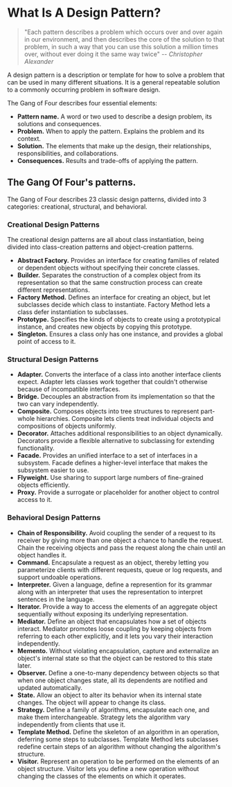 # What Is A Design Pattern?


> "Each pattern describes a problem which occurs over
and over again in our environment, and then describes the core of the solution
to that problem, in such a way that you can use this solution a million times
over, without ever doing it the same way twice"
>  -- <cite>Christopher Alexander</cite>

A design pattern is a description or template for how to solve a problem that can be used in many different situations. It is a general repeatable solution to a commonly occurring problem in software design.

The Gang of Four describes four essential elements:

* **Pattern name.** A word or two used to describe a design problem, its solutions and consequences.
* **Problem.** When to apply the pattern. Explains the problem and its context.
* **Solution.** The elements that make up the design, their relationships, responsibilities, and collaborations.
* **Consequences.** Results and trade-offs of applying the pattern.

## The Gang Of Four's patterns.

The Gang of Four describes 23 classic design patterns, divided into 3 categories: creational, structural, and behavioral.

### Creational Design Patterns

The creational design patterns are all about class instantiation, being divided into class-creation patterns and object-creation patterns.

* **Abstract Factory.** Provides an interface for creating families of related or dependent objects without specifying their concrete classes.
* **Builder.** Separates the construction of a complex object from its representation so that the same construction process can create different representations. 
* **Factory Method.** Defines an interface for creating an object, but let subclasses decide which class to instantiate. Factory Method lets a class defer instantiation to subclasses.
* **Prototype.** Specifies the kinds of objects to create using a prototypical instance, and creates new objects by copying this prototype.
* **Singleton.** Ensures a class only has one instance, and provides a global point of access to it.

### Structural Design Patterns

* **Adapter.** Converts the interface of a class into another interface clients expect. Adapter lets classes work together that couldn't otherwise because of incompatible interfaces. 
* **Bridge.** Decouples an abstraction from its implementation so that the two can vary independently.
* **Composite.** Composes objects into tree structures to represent part-whole hierarchies. Composite lets clients treat individual objects and compositions of objects uniformly.
* **Decorator.** Attaches additional responsibilities to an object dynamically. Decorators provide a flexible alternative to subclassing for extending functionality.
* **Facade.** Provides an unified interface to a set of interfaces in a subsystem. Facade defines a higher-level interface that makes the subsystem easier to use.
* **Flyweight.** Use sharing to support large numbers of fine-grained objects efficiently.
* **Proxy.** Provide a surrogate or placeholder for another object to control access to it.

### Behavioral Design Patterns

* **Chain of Responsibility.** Avoid coupling the sender of a request to its receiver by giving more than one object a chance to handle the request. Chain the receiving objects and pass the request along the chain until an object handles it. 
* **Command.** Encapsulate a request as an object, thereby letting you parameterize clients with different requests, queue or log requests, and support undoable operations. 
* **Interpreter.** Given a language, define a represention for its grammar along with an interpreter that uses the representation to interpret sentences in the language.
* **Iterator.** Provide a way to access the elements of an aggregate object sequentially without exposing its underlying representation.
* **Mediator.** Define an object that encapsulates how a set of objects interact. Mediator promotes loose coupling by keeping objects from referring to each other explicitly, and it lets you vary their interaction independently.
* **Memento.** Without violating encapsulation, capture and externalize an object's internal state so that the object can be restored to this state later. 
* **Observer.** Define a one-to-many dependency between objects so that when one object changes state, all its dependents are notified and updated automatically.
* **State.** Allow an object to alter its behavior when its internal state changes. The object will appear to change its class.
* **Strategy.** Define a family of algorithms, encapsulate each one, and make them interchangeable. Strategy lets the algorithm vary independently from clients that use it.
* **Template Method.** Define the skeleton of an algorithm in an operation, deferring some steps to subclasses. Template Method lets subclasses redefine certain steps of an algorithm without changing the algorithm's structure.
* **Visitor.** Represent an operation to be performed on the elements of an object structure. Visitor lets you define a new operation without changing the classes of the elements on which it operates.


